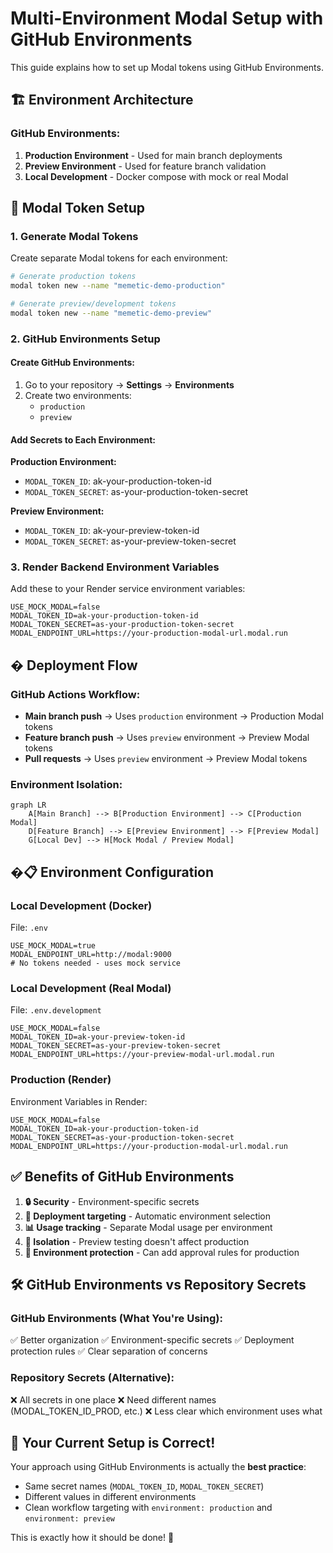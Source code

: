 # Multi-Environment Modal Setup with GitHub Environments

This guide explains how to set up Modal tokens using GitHub Environments.

## 🏗️ **Environment Architecture**

### **GitHub Environments:**
1. **Production Environment** - Used for main branch deployments
2. **Preview Environment** - Used for feature branch validation
3. **Local Development** - Docker compose with mock or real Modal

## 🔑 **Modal Token Setup**

### **1. Generate Modal Tokens**

Create separate Modal tokens for each environment:

```bash
# Generate production tokens
modal token new --name "memetic-demo-production"

# Generate preview/development tokens  
modal token new --name "memetic-demo-preview"
```

### **2. GitHub Environments Setup**

#### **Create GitHub Environments:**
1. Go to your repository → **Settings** → **Environments**
2. Create two environments:
   - `production` 
   - `preview`

#### **Add Secrets to Each Environment:**

**Production Environment:**
- `MODAL_TOKEN_ID`: ak-your-production-token-id
- `MODAL_TOKEN_SECRET`: as-your-production-token-secret

**Preview Environment:**
- `MODAL_TOKEN_ID`: ak-your-preview-token-id  
- `MODAL_TOKEN_SECRET`: as-your-preview-token-secret

### **3. Render Backend Environment Variables**

Add these to your Render service environment variables:

```env
USE_MOCK_MODAL=false
MODAL_TOKEN_ID=ak-your-production-token-id
MODAL_TOKEN_SECRET=as-your-production-token-secret
MODAL_ENDPOINT_URL=https://your-production-modal-url.modal.run
```

## � **Deployment Flow**

### **GitHub Actions Workflow:**
- **Main branch push** → Uses `production` environment → Production Modal tokens
- **Feature branch push** → Uses `preview` environment → Preview Modal tokens
- **Pull requests** → Uses `preview` environment → Preview Modal tokens

### **Environment Isolation:**
```mermaid
graph LR
    A[Main Branch] --> B[Production Environment] --> C[Production Modal]
    D[Feature Branch] --> E[Preview Environment] --> F[Preview Modal]
    G[Local Dev] --> H[Mock Modal / Preview Modal]
```

## �📋 **Environment Configuration**

### **Local Development (Docker)**
File: `.env`
```env
USE_MOCK_MODAL=true
MODAL_ENDPOINT_URL=http://modal:9000
# No tokens needed - uses mock service
```

### **Local Development (Real Modal)**  
File: `.env.development`
```env
USE_MOCK_MODAL=false
MODAL_TOKEN_ID=ak-your-preview-token-id
MODAL_TOKEN_SECRET=as-your-preview-token-secret
MODAL_ENDPOINT_URL=https://your-preview-modal-url.modal.run
```

### **Production (Render)**
Environment Variables in Render:
```env
USE_MOCK_MODAL=false
MODAL_TOKEN_ID=ak-your-production-token-id
MODAL_TOKEN_SECRET=as-your-production-token-secret
MODAL_ENDPOINT_URL=https://your-production-modal-url.modal.run
```

## ✅ **Benefits of GitHub Environments**

1. **🔒 Security** - Environment-specific secrets
2. **🎯 Deployment targeting** - Automatic environment selection
3. **📊 Usage tracking** - Separate Modal usage per environment
4. **🚨 Isolation** - Preview testing doesn't affect production
5. **🔧 Environment protection** - Can add approval rules for production

## 🛠 **GitHub Environments vs Repository Secrets**

### **GitHub Environments (What You're Using):**
✅ Better organization
✅ Environment-specific secrets
✅ Deployment protection rules
✅ Clear separation of concerns

### **Repository Secrets (Alternative):**
❌ All secrets in one place
❌ Need different names (MODAL_TOKEN_ID_PROD, etc.)
❌ Less clear which environment uses what

## 🎯 **Your Current Setup is Correct!**

Your approach using GitHub Environments is actually the **best practice**:
- Same secret names (`MODAL_TOKEN_ID`, `MODAL_TOKEN_SECRET`) 
- Different values in different environments
- Clean workflow targeting with `environment: production` and `environment: preview`

This is exactly how it should be done! 🎉
